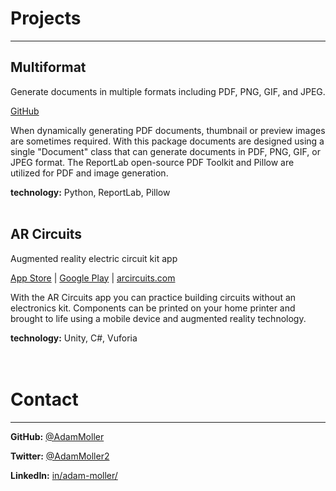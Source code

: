 # Projects
* * *
## Multiformat
Generate documents in multiple formats including PDF, PNG, GIF, and JPEG.

[GitHub](https://github.com/AdamMoller/multiformat)


When dynamically generating PDF documents, thumbnail or preview images are sometimes required. With this package documents are designed using a single "Document" class that can generate documents in PDF, PNG, GIF, or JPEG format. The ReportLab open-source PDF Toolkit and Pillow are utilized for PDF and image generation.

**technology:** Python, ReportLab, Pillow
<br/>
<br/>
## AR Circuits
Augmented reality electric circuit kit app

[App Store](https://itunes.apple.com/us/app/ar-circuits-augmented-reality-electric-circuit-kit/id1078510835) |
[Google Play](https://play.google.com/store/apps/details?id=com.ExplorentalLLC.arCircuits) |
[arcircuits.com](http://arcircuits.com)


With the AR Circuits app you can practice building circuits without an electronics kit. Components can be printed on your home printer and brought to life using a mobile device and augmented reality technology.

**technology:** Unity, C#, Vuforia
<br/>
<br/>
<br/>
# Contact
* * *
**GitHub:** [@AdamMoller](https://github.com/AdamMoller/)

**Twitter:** [@AdamMoller2](https://twitter.com/AdamMoller2)

**LinkedIn:** [in/adam-moller/](https://www.linkedin.com/in/adam-moller)
